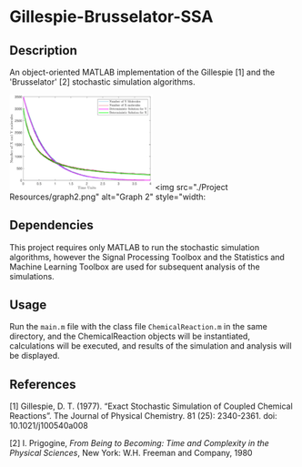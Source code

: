 # Gillespie-Brusselator-SSA

## Description
An object-oriented MATLAB implementation of the Gillespie [1] and the 'Brusselator' [2] stochastic simulation algorithms.

<img src="./Project Resources/graph1.png" alt="Graph 1" style="width: 50%;" /> <img src="./Project Resources/graph2.png" alt="Graph 2" style="width: 


## Dependencies
This project requires only MATLAB to run the stochastic simulation algorithms, however the Signal Processing Toolbox and the Statistics and Machine Learning Toolbox are used for subsequent analysis of the simulations.

## Usage

Run the ```main.m``` file with the class file ```ChemicalReaction.m``` in the same directory, and the ChemicalReaction objects will be instantiated, calculations will be executed, and results of the simulation and analysis will be displayed.

## References

[1] Gillespie, D. T. (1977). “Exact Stochastic Simulation of Coupled Chemical Reactions”. The Journal of Physical Chemistry. 81 (25): 2340-2361. doi: 10.1021/j100540a008

[2] I. Prigogine, _From Being to Becoming: Time and Complexity in the Physical Sciences_, New York: W.H. Freeman and Company, 1980
